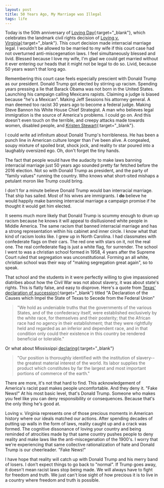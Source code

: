 ```yaml
---
layout: post
title: 50 Years Ago, My Marriage was Illegal
tags: life
---
```


Today is the 50th anniversary of [Loving Day](https://en.wikipedia.org/wiki/Loving_Day){:target="_blank"}, which celebrates the landmark civil rights decision of [Loving v. Virginia](https://en.wikipedia.org/wiki/Loving_v._Virginia){:target="_blank"}. This court decision made interracial marriage legal. I wouldn't be allowed to be married to my wife if this court case had not overturned anti-miscegenation laws. I feel simultaneously blessed and livid. Blessed because I love my wife, I'm glad we could get married without it ever entering our heads that it might not be legal to do so. Livid, because 50 years wasn't that long ago.

Remembering this court case feels especially prescient with Donald Trump as our president. Donald Trump got elected by stirring up racism. Spending years pressing a lie that Barack Obama was not born in the United States. Launching his campaign calling Mexicans rapists. Claiming a judge is biased because "he's a Mexican". Making Jeff Sessions his attorney general. A man deemed too racist 30 years ago to become a federal judge. Making Steve Bannon his White House Chief Strategist. A man who believes legal immigration is the source of America's problems. I could go on. And this doesn't even touch on the terrible, and creepy attacks made towards women, disabled people, and [Kristen Stewart](http://ew.com/news/2017/02/05/donald-trump-kristen-stewart-tweets/){:target="_blank"}.

I could write ad infinitum about Donald Trump's horribleness. He has been a punch line in American culture longer than I've been alive. A congealed, soupy mixture of spoiled brat, shock jock, and reality tv star poured into a laughably oversized ego. Oh, don't forget the tiny hands.

The fact that people would have the audacity to make laws banning interracial marriage just 50 years ago sounded pretty far fetched before the 2016 election. Not so with Donald Trump as president, and the party of "family values" running the country. Who knows what short-sited mishaps a petulant moron like Trump could bring.

I don't for a minute believe Donald Trump would ban interracial marriage. That ship has sailed. Most of his wives are immigrants. I **do** believe he would happily make banning interracial marriage a campaign promise if he thought it would get him elected.

It seems much more likely that Donald Trump is scummy enough to drum up racism because he knows it will appeal to disillusioned white people in Middle America. The same racism that banned interracial marriage and has a strong representation within his cabinet and inner circle. I know what that kind of racism looks like. I grew up in North Carolina. I had classmates with confederate flags on their cars. The red one with stars on it, not the real one. The real confederate flag is just a white flag, for surrender. The school I went to was a christian school formed in 1958, 4 years after the Supreme Court ruled that segregation was unconstitutional. Forming an all white, christian school was their way of "making segregation great again", so to speak.

That school and the students in it were perfectly willing to give impassioned diatribes about how the Civil War was not about slavery, it was about state's rights. This is flatly false, and easy to disprove. Here's a quote from [Texas' declaration of succession](http://avalon.law.yale.edu/19th_century/csa_texsec.asp){:target="_blank"} titled "A Declaration of the Causes which Impel the State of Texas to Secede from the Federal Union"

>"We hold as undeniable truths that the governments of the various States, and of the confederacy itself, were established exclusively by the white race, for themselves and their posterity; that the African race had no agency in their establishment; that they were rightfully held and regarded as an inferior and dependent race, and in that condition only could their existence in this country be rendered beneficial or tolerable."

Or what about Mississippi [declaring](http://avalon.law.yale.edu/19th_century/csa_missec.asp){:target="_blank"}

>"Our position is thoroughly identified with the institution of slavery-- the greatest material interest of the world. Its labor supplies the product which constitutes by far the largest and most important portions of commerce of the earth."

There are more, it's not that hard to find. This acknowledgement of America's racist past makes people uncomfortable. And they deny it. "Fake News!" At his most basic level, that's Donald Trump. Someone who makes you feel like you can deny responsibility or consequences. Because that's the only thing he's good at.

Loving v. Virginia represents one of those precious moments in American history where our ideals matched our actions. After spending decades of putting up walls in the form of laws, reality caught up and a crack was formed. The cognitive dissonance of loving your country and being reminded of atrocities made by that same country pushes people to deny reality and make laws like the anti-miscegenation of the 1900's. I worry that we're experiencing that same collective rationalization of hate and Donald Trump is our cheerleader. "Fake News!"

I have hope that reality will catch up with Donald Trump and his merry band of losers. I don't expect things to go back to "normal". If Trump goes away, it doesn't mean racist laws stop being made. We will always have to fight for freedom and truth. We just can't lose sight of how precious it is to live in a country where freedom and truth is possible.